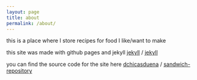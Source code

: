 ```yaml
---
layout: page
title: about
permalink: /about/
---
```


this is a place where I store recipes for food I like/want to make

this site was made with github pages and jekyll
[jekyll](https://github.com/jekyll) /
[jekyll](https://github.com/jekyll/jekyll)

you can find the source code for the site here
[dchicasduena](https://github.com/dchicasduena) /
[sandwich-repository](https://github.com/dchicasduena/sandwich-repository)


